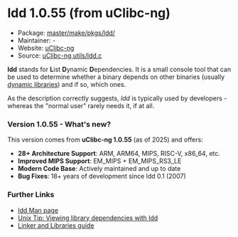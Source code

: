# ldd 1.0.55 (from uClibc-ng)
  - Package: [master/make/pkgs/ldd/](https://github.com/Freetz-NG/freetz-ng/tree/master/make/pkgs/ldd/)
  - Maintainer: -
  - Website: [uClibc-ng](https://uclibc-ng.org/)
  - Source: [uClibc-ng utils/ldd.c](https://cgit.uclibc-ng.org/cgi/cgit/uclibc-ng.git/tree/utils/ldd.c)

**ldd** stands for **L**ist **D**ynamic **D**ependencies. It is a small
console tool that can be used to determine whether a binary depends on
other binaries (usually [dynamic libraries](http://en.wikipedia.org/wiki/Library_(computing)#Shared_libraries))
and if so, which ones.

As the description correctly suggests, *ldd* is typically used by
developers - whereas the "normal user" rarely needs it, if at all.

### Version 1.0.55 - What's new?

This version comes from **uClibc-ng 1.0.55** (as of 2025) and offers:
- **28+ Architecture Support**: ARM, ARM64, MIPS, RISC-V, x86_64, etc.
- **Improved MIPS Support**: EM_MIPS + EM_MIPS_RS3_LE
- **Modern Code Base**: Actively maintained and up to date
- **Bug Fixes**: 18+ years of development since ldd 0.1 (2007)

### Further Links

-   [ldd Man
    page](http://www.gsp.com/cgi-bin/man.cgi?section=1&topic=ldd)
-   [Unix Tip: Viewing library dependencies with
    ldd](http://www.itworld.com/nls_unix_lib060727)
-   [Linker and Libraries
    guide](http://docsun.cites.uiuc.edu/sun_docs/C/solaris_9/SUNWdev/LLM/p14.html)


